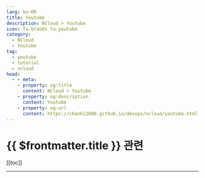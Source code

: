 ```yaml
---
lang: ko-KR
title: Youtube
description: NCloud > Youtube
icon: fa-brands fa-youtube
category:
  - NCloud
  - Youtube
tag: 
  - youtube
  - tutorial
  - ncloud
head:
  - - meta:
    - property: og:title
      content: NCloud > Youtube
    - property: og:description
      content: Youtube
    - property: og:url
      content: https://chanhi2000.github.io/devops/ncloud/youtube.html
---
```


# {{ $frontmatter.title }} 관련

[[toc]]

---

<MyYouTubeItems jsonName="yu-NAVERCLOUDPLATFORM" /><!-- NAVER Cloud Platform : 네이버 클라우드 플랫폼 -->

<TagLinks />